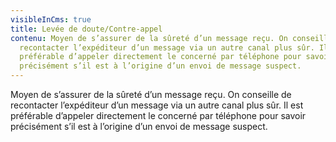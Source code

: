 ```yaml
---
visibleInCms: true
title: Levée de doute/Contre-appel
contenu: Moyen de s’assurer de la sûreté d’un message reçu. On conseille de
  recontacter l’expéditeur d’un message via un autre canal plus sûr. Il est
  préférable d’appeler directement le concerné par téléphone pour savoir
  précisément s’il est à l’origine d’un envoi de message suspect.
---
```

<!--StartFragment-->

Moyen de s’assurer de la sûreté d’un message reçu. On conseille de recontacter l’expéditeur d’un message via un autre canal plus sûr. Il est préférable d’appeler directement le concerné par téléphone pour savoir précisément s’il est à l’origine d’un envoi de message suspect.

<!--EndFragment-->